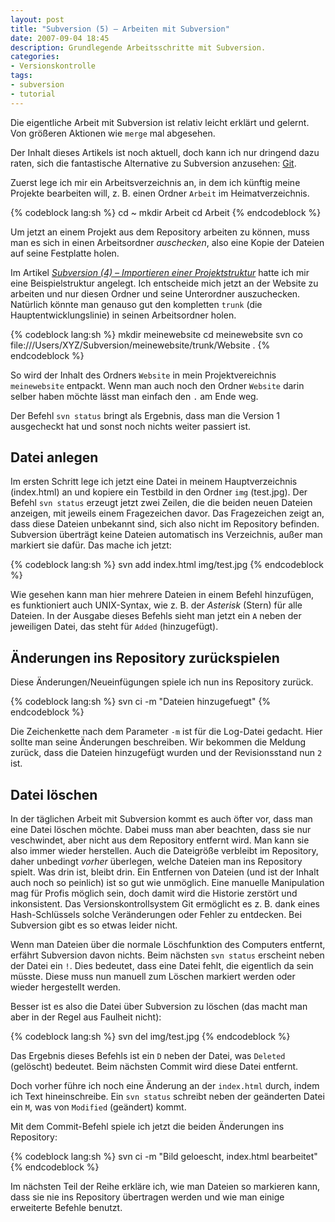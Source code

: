 ```yaml
---
layout: post
title: "Subversion (5) – Arbeiten mit Subversion"
date: 2007-09-04 18:45
description: Grundlegende Arbeitsschritte mit Subversion.
categories:
- Versionskontrolle
tags:
- subversion
- tutorial
---
```


Die eigentliche Arbeit mit Subversion ist relativ leicht erklärt und gelernt. Von größeren Aktionen wie `merge` mal abgesehen.

<div class="hinweis">
<p>Der Inhalt dieses Artikels ist noch aktuell, doch kann ich nur dringend dazu raten, sich die fantastische Alternative zu Subversion anzusehen: <a href="/versionskontrolle-mit-git/">Git</a>.</p>
</div>

Zuerst lege ich mir ein Arbeitsverzeichnis an, in dem ich künftig meine Projekte bearbeiten will, z. B. einen Ordner `Arbeit` im Heimatverzeichnis.

{% codeblock lang:sh %}
cd ~
mkdir Arbeit
cd Arbeit
{% endcodeblock %}

Um jetzt an einem Projekt aus dem Repository arbeiten zu können, muss man es sich in einen Arbeitsordner *auschecken*, also eine Kopie der Dateien auf seine Festplatte holen.

Im Artikel <cite>[Subversion (4) – Importieren einer Projektstruktur](/subversion-4-importieren-einer-projektstruktur/)</cite> hatte ich mir eine Beispielstruktur angelegt. Ich entscheide mich jetzt an der Website zu arbeiten und nur diesen Ordner und seine Unterordner auszuchecken. Natürlich könnte man genauso gut den kompletten `trunk` (die Hauptentwicklungslinie) in seinen Arbeitsordner holen.

{% codeblock lang:sh %}
mkdir meinewebsite
cd meinewebsite
svn co file:///Users/XYZ/Subversion/meinewebsite/trunk/Website .
{% endcodeblock %}

So wird der Inhalt des Ordners `Website` in mein Projektvereichnis `meinewebsite` entpackt. Wenn man auch noch den Ordner `Website` darin selber haben möchte lässt man einfach den `.` am Ende weg.

Der Befehl `svn status` bringt als Ergebnis, dass man die Version 1 ausgecheckt hat und sonst noch nichts weiter passiert ist.

## Datei anlegen

Im ersten Schritt lege ich jetzt eine Datei in meinem Hauptverzeichnis (index.html) an und kopiere ein Testbild in den Ordner `img` (test.jpg). Der Befehl `svn status` erzeugt jetzt zwei Zeilen, die die beiden neuen Dateien anzeigen, mit jeweils einem Fragezeichen davor. Das Fragezeichen zeigt an, dass diese Dateien unbekannt sind, sich also nicht im Repository befinden. Subversion überträgt keine Dateien automatisch ins Verzeichnis, außer man markiert sie dafür. Das mache ich jetzt:

{% codeblock lang:sh %}
svn add index.html img/test.jpg
{% endcodeblock %}

Wie gesehen kann man hier mehrere Dateien in einem Befehl hinzufügen, es funktioniert auch UNIX-Syntax, wie z. B. der *Asterisk* (Stern) für alle Dateien. In der Ausgabe dieses Befehls sieht man jetzt ein `A` neben der jeweiligen Datei, das steht für `Added` (hinzugefügt).

## Änderungen ins Repository zurückspielen

Diese Änderungen/Neueinfügungen spiele ich nun ins Repository zurück.

{% codeblock lang:sh %}
svn ci -m "Dateien hinzugefuegt"
{% endcodeblock %}

Die Zeichenkette nach dem Parameter `-m` ist für die Log-Datei gedacht. Hier sollte man seine Änderungen beschreiben. Wir bekommen die Meldung zurück, dass die Dateien hinzugefügt wurden und der Revisionsstand nun `2` ist.

## Datei löschen

In der täglichen Arbeit mit Subversion kommt es auch öfter vor, dass man eine Datei löschen möchte. Dabei muss man aber beachten, dass sie nur veschwindet, aber nicht aus dem Repository entfernt wird. Man kann sie also immer wieder herstellen. Auch die Dateigröße verbleibt im Repository, daher unbedingt *vorher* überlegen, welche Dateien man ins Repository spielt. Was drin ist, bleibt drin. Ein Entfernen von Dateien (und ist der Inhalt auch noch so peinlich) ist so gut wie unmöglich. Eine manuelle Manipulation mag für Profis möglich sein, doch damit wird die Historie zerstört und inkonsistent. Das Versionskontrollsystem Git ermöglicht es z. B. dank eines Hash-Schlüssels solche Veränderungen oder Fehler zu entdecken. Bei Subversion gibt es so etwas leider nicht.

Wenn man Dateien über die normale Löschfunktion des Computers entfernt, erfährt Subversion davon nichts. Beim nächsten `svn status` erscheint neben der Datei ein `!`. Dies bedeutet, dass eine Datei fehlt, die eigentlich da sein müsste. Diese muss nun manuell zum Löschen markiert werden oder wieder hergestellt werden.

Besser ist es also die Datei über Subversion zu löschen (das macht man aber in der Regel aus Faulheit nicht):

{% codeblock lang:sh %}
svn del img/test.jpg
{% endcodeblock %}

Das Ergebnis dieses Befehls ist ein `D` neben der Datei, was `Deleted` (gelöscht) bedeutet. Beim nächsten Commit wird diese Datei entfernt.

Doch vorher führe ich noch eine Änderung an der `index.html` durch, indem ich Text hineinschreibe. Ein `svn status` schreibt neben der geänderten Datei ein `M`, was von `Modified` (geändert) kommt.

Mit dem Commit-Befehl spiele ich jetzt die beiden Änderungen ins Repository:

{% codeblock lang:sh %}
svn ci -m "Bild geloescht, index.html bearbeitet"
{% endcodeblock %}

Im nächsten Teil der Reihe erkläre ich, wie man Dateien so markieren kann, dass sie nie ins Repository übertragen werden und wie man einige erweiterte Befehle benutzt.
